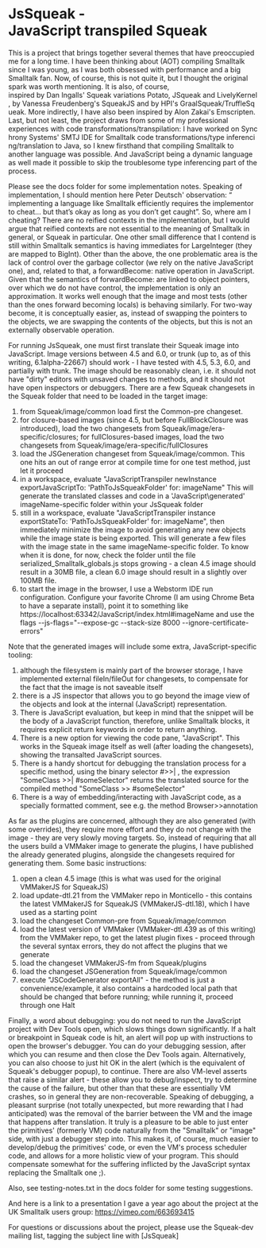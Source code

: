 # JsSqueak - JavaScript transpiled Squeak

This is a project that brings together several themes that have preoccupied me for a long time.
I have been thinking about (AOT) compiling Smalltalk since I was young, as I was both obsessed with performance and a big Smalltalk fan.
Now, of course, this is not quite it, but I thought the original spark was worth mentioning.
It is also, of course, inspired by Dan Ingalls' Squeak variations Potato, JSqueak and LivelyKernel, by Vanessa Freudenberg's SqueakJS and by HPI's GraalSqueak/TruffleSqueak.
More indirectly, I have also been inspired by Alon Zakai's Emscripten.
Last, but not least, the project draws from some of my professional experiences with code transformations/transpilation: I have worked on Synchrony Systems' SMTJ IDE for Smalltalk code transformations/type inferencing/translation to Java, so I knew firsthand that compiling Smalltalk to another language was possible. And JavaScript being a dynamic language as well made it possible to skip the troublesome type inferencing part of the process.

Please see the docs folder for some implementation notes. Speaking of implementation, I should mention here Peter Deutsch' observation: “ implementing a language like Smalltalk efficiently requires the
implementor to cheat... but that’s okay as long as you don’t get caught”. So, where am I cheating? There are no reified contexts in the implementation, but I would argue that reified contexts are not essential to the meaning of Smalltalk in general, or Squeak in particular.
One other small difference that I contend is still within Smalltalk semantics is having immediates for LargeInteger (they are mapped to BigInt).
Other than the above, the one problematic area is the lack of control over the garbage collector (we rely on the native JavaScript one), and, related to that, a forwardBecome: native operation in JavaScript. Given that the semantics of forwardBecome: are linked to object pointers, over which we do not have control, the implementation is only an approximation. It works well enough that the image and most tests (other than the ones forward becoming locals) is behaving similarly.
For two-way become, it is conceptually easier, as, instead of swapping the pointers to the objects, we are swapping the contents of the objects, but this is not an externally observable operation.

For running JsSqueak, one must first translate their Squeak image into JavaScript.
Image versions between 4.5 and 6.0, or trunk (up to, as of this writing, 6.1alpha-22667) should work - I have tested with 4.5, 5.3, 6.0, and partially with trunk.
The image should be reasonably clean, i.e. it should not have "dirty" editors with unsaved changes to methods, and it should not have open inspectors or debuggers.
There are a few Squeak changesets in the Squeak folder that need to be loaded in the target image:
1. from Squeak/image/common load first the Common-pre changeset.
2. for closure-based images (since 4.5, but before FullBlockClosure was introduced), load the two changesets from Squeak/image/era-specific/closures; for fullClosures-based images, load the two changesets from Squeak/image/era-specific/fullClosures
3. load the JSGeneration changeset from Squeak/image/common. This one hits an out of range error at compile time for one test method, just let it proceed
4. in a workspace, evaluate "JavaScriptTranspiler newInstance exportJavaScriptTo: 'PathToJsSqueakFolder\' for: imageName"
   This will generate the translated classes and code in a 'JavaScript\generated\' imageName-specific folder within your JsSqueak folder
5. still in a workspace, evaluate "JavaScriptTranspiler instance exportStateTo: 'PathToJsSqueakFolder\' for: imageName", then immediately minimize the image to avoid generating any new objects while the image state is being exported.
   This will generate a few files with the image state in the same imageName-specific folder. To know when it is done, for now, check the folder until the file serialized_Smalltalk_globals.js stops growing - a clean 4.5 image should result in a 30MB file, a clean 6.0 image should result in a slightly over 100MB file.
6. to start the image in the browser, I use a Webstorm IDE run configuration. Configure your favorite Chrome (I am using Chrome Beta to have a separate install), point it to something like https://localhost:63342/JavaScript/index.html#imageName
   and use the flags --js-flags="--expose-gc --stack-size 8000 --ignore-certificate-errors"


Note that the generated images will include some extra, JavaScript-specific tooling: 
1. although the filesystem is mainly part of the browser storage, I have implemented external fileIn/fileOut for changesets, to compensate for the fact that the image is not saveable itself
2. there is a JS inspector that allows you to go beyond the image view of the objects and look at the internal (JavaScript) representation. 
3. There is JavaScript evaluation, but keep in mind that the snippet will be the body of a JavaScript function, therefore, unlike Smalltalk blocks, it requires explicit return keywords in order to return anything.
4. There is a new option for viewing the code pane, "JavaScript". This works in the Squeak image itself as well (after loading the changesets), showing the transalted JavaScript sources.
5. There is a handy shortcut for debugging the translation process for a specific method, using the binary selector #>>| , the expression "SomeClass >>| #someSelector" returns the translated source for the compiled method "SomeClass >> #someSelector"
6. There is a way of embedding/interacting with JavaScript code, as a specially formatted comment, see e.g. the method Browser>>annotation
	 
	 
As far as the plugins are concerned, although they are also generated (with some overrides), they require more effort and they do not change with the image - they are very slowly moving targets.
So, instead of requiring that all the users build a VMMaker image to generate the plugins, I have published the already generated plugins, alongside the changesets required for generating them. Some basic instructions:
1. open a clean 4.5 image (this is what was used for the original VMMakerJS for SqueakJS) 
2. load update-dtl.21 from the VMMaker repo in Monticello - this contains the latest VMMakerJS for SqueakJS (VMMakerJS-dtl.18), which I have used as a starting point
3. load the changeset Common-pre from Squeak/image/common
4. load the latest version of VMMaker (VMMaker-dtl.439 as of this writing) from the VMMaker repo, to get the latest plugin fixes - proceed through the several syntax errors, they do not affect the plugins that we generate
5. load the changeset VMMakerJS-fm from Squeak/plugins
6. load the changeset JSGeneration from Squeak/image/common
7. execute "JSCodeGenerator exportAll" - the method is just a convenience/example, it also contains a hardcoded local path that should be changed that before running; while running it, proceed through one Halt


Finally, a word about debugging: you do not need to run the JavaScript project with Dev Tools open, which slows things down significantly. 
If a halt or breakpoint in Squeak code is hit, an alert will pop up with instructions to open the browser's debugger. You can do your debugging session, after which you can resume and then close the Dev Tools again.
Alternatively, you can also choose to just hit OK in the alert (which is the equivalent of Squeak's debugger popup), to continue.
There are also VM-level asserts that raise a similar alert - these allow you to debug/inspect, try to determine the cause of the failure, but other than that these are essentially VM crashes, so in general they are non-recoverable.
Speaking of debugging, a pleasant surprise (not totally unexpected, but more rewarding that I had anticipated) was the removal of the barrier between the VM and the image that happens after translation. It truly is a pleasure to be able to just enter the primitives' (formerly VM) code naturally from the "Smalltalk" or "image" side, with just a debugger step into. This makes it, of course, much easier to develop/debug the primitives' code, or even the VM's process scheduler code, and allows for a more holistic view of your program. 
This should compensate somewhat for the suffering inflicted by the JavaScript syntax replacing the Smalltalk one ;).

Also, see testing-notes.txt in the docs folder for some testing suggestions.

And here is a link to a presentation I gave a year ago about the project at the UK Smalltalk users group: https://vimeo.com/663693415

For questions or discussions about the project, please use the Squeak-dev mailing list, tagging the subject line with [JsSqueak]